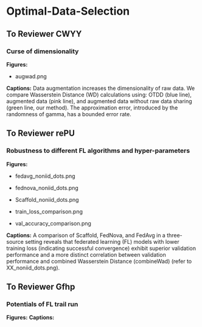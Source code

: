 # Optimal-Data-Selection

## To Reviewer CWYY
### Curse of dimensionality 

**Figures:** 
* augwad.png 

**Captions:** Data augmentation increases the dimensionality of raw data. We compare Wasserstein Distance (WD) calculations using: OTDD (blue line), augmented data (pink line), and augmented data without raw data sharing (green line, our method). The approximation error, introduced by the randomness of gamma, has a bounded error rate.

## To Reviewer rePU

### Robustness to different FL algorithms and hyper-parameters

**Figures:** 

* fedavg_noniid_dots.png

* fednova_noniid_dots.png

* Scaffold_noniid_dots.png

* train_loss_comparison.png

* val_accuracy_comparison.png

**Captions:** A comparison of Scaffold, FedNova, and FedAvg in a three-source setting reveals that federated learning (FL) models with lower training loss (indicating successful convergence) exhibit superior validation performance and a more distinct correlation between validation performance and combined Wasserstein Distance (combineWad) (refer to XX_noniid_dots.png).

## To Reviewer Gfhp

### Potentials of FL trail run
**Figures:** 
**Captions:**

